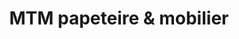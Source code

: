---
title: "MTM papeteire & mobilier"
url: /dax/mtm-papeteire-et-mobilier/
shop: fournitures de bureau
---
